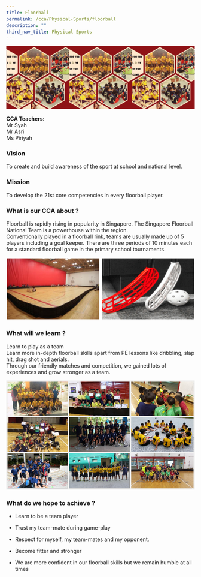 ```yaml
---
title: Floorball
permalink: /cca/Physical-Sports/floorball
description: ""
third_nav_title: Physical Sports
---
```

![](/images/flb1.jpeg)

**CCA Teachers:**  
Mr Syah   
Mr Asri   
Ms Piriyah

### Vision

To create and build awareness of the sport at school and national level.

### Mission

To develop the 21st core competencies in every floorball player.

### What is our CCA about ?

Floorball is rapidly rising in popularity in Singapore. The Singapore Floorball National Team is a powerhouse within the region.  
Conventionally played in a floorball rink, teams are usually made up of 5 players including a goal keeper. There are three periods of 10 minutes each for a standard floorball game in the primary school tournaments.  

![](/images/flb2.png)

### What will we learn ?
Learn to play as a team  
Learn more in-depth floorball skills apart from PE lessons like dribbling, slap hit, drag shot and aerials.  
Through our friendly matches and competition, we gained lots of experiences and grow stronger as a team.  

![](/images/flb3.png)

### What do we hope to achieve ?

*   Learn to be a team player  
    
*   Trust my team-mate during game-play  
    
*   Respect for myself, my team-mates and my opponent.  
    
*   Become fitter and stronger  
    
*   We are more confident in our floorball skills but we remain humble at all times